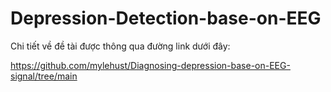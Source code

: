 # Depression-Detection-base-on-EEG
Chi tiết về đề tài được thông qua đường link dưới đây: 

https://github.com/mylehust/Diagnosing-depression-base-on-EEG-signal/tree/main
